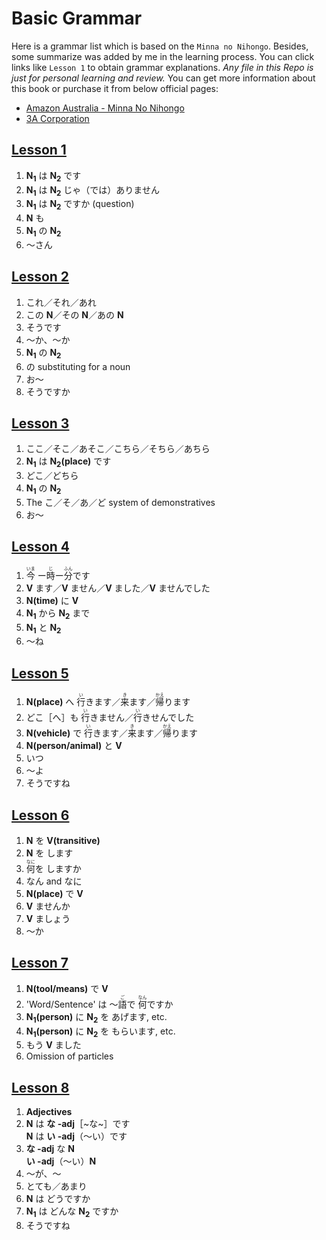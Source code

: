 # Basic Grammar

Here is a grammar list which is based on the `Minna no Nihongo`. Besides, some summarize was added by me in the learning process. You can click links like `Lesson 1` to obtain grammar explanations. *Any file in this Repo is just for personal learning and review.* You can get more information about this book or purchase it from below official pages:

- [Amazon Australia - Minna No Nihongo](https://www.amazon.com.au/Minna-No-Nihongo/dp/4883191028)
- [3A Corporation](https://www.3anet.co.jp/en/)

## [Lesson 1](https://github.com/flying-yogurt/JP-Memos/blob/master/grammar_notes/Lesson_01_Grammar.md)

1. **N<sub>1</sub>** は **N<sub>2</sub>** です
2. **N<sub>1</sub>** は **N<sub>2</sub>** じゃ（では）ありません
3. **N<sub>1</sub>** は **N<sub>2</sub>** ですか (question)
4. **N** も
5. **N<sub>1</sub>** の **N<sub>2</sub>**
6. 〜さん

## [Lesson 2](https://github.com/flying-yogurt/JP-Memos/blob/master/grammar_notes/Lesson_02_Grammar.md)

1. これ／それ／あれ
2. この **N**／その **N**／あの **N**
3. そうです
4. 〜か、〜か
5. **N<sub>1</sub>** の **N<sub>2</sub>**
6. の substituting for a noun
7. お〜
8. そうですか

## [Lesson 3](https://github.com/flying-yogurt/JP-Memos/blob/master/grammar_notes/Lesson_03_Grammar.md)

1. ここ／そこ／あそこ／こちら／そちら／あちら
2. **N<sub>1</sub>** は **N<sub>2</sub>(place)** です
3. どこ／どちら
4. **N<sub>1</sub>** の **N<sub>2</sub>**
5. The こ／そ／あ／ど system of demonstratives
6. お〜

## [Lesson 4](https://github.com/flying-yogurt/JP-Memos/blob/master/grammar_notes/Lesson_04_Grammar.md)

1. <ruby>今<rp>（</rp><rt>いま</rt><rp>）</rp></ruby> ー<ruby>時<rp>（</rp><rt>じ</rt><rp>）</rp></ruby>ー<ruby>分<rp>（</rp><rt>ふん</rt><rp>）</rp></ruby>です
2. **V** ます／**V** ません／**V** ました／**V** ませんでした
3. **N(time)** に **V**
4. **N<sub>1</sub>** から **N<sub>2</sub>** まで
5. **N<sub>1</sub>** と **N<sub>2</sub>**
6. 〜ね

## [Lesson 5](https://github.com/flying-yogurt/JP-Memos/blob/master/grammar_notes/Lesson_05_Grammar.md)

1. **N(place)** へ <ruby>行<rp>（</rp><rt>い</rt><rp>）</rp></ruby>きます／<ruby>来<rp>（</rp><rt>き</rt><rp>）</rp></ruby>ます／<ruby>帰<rp>（</rp><rt>かえ</rt><rp>）</rp></ruby>ります
2. どこ［へ］も <ruby>行<rp>（</rp><rt>い</rt><rp>）</rp></ruby>きません／<ruby>行<rp>（</rp><rt>い</rt><rp>）</rp></ruby>きせんでした
3. **N(vehicle)** で <ruby>行<rp>（</rp><rt>い</rt><rp>）</rp></ruby>きます／<ruby>来<rp>（</rp><rt>き</rt><rp>）</rp></ruby>ます／<ruby>帰<rp>（</rp><rt>かえ</rt><rp>）</rp></ruby>ります
4. **N(person/animal)** と **V**
5. いつ
6. 〜よ
7. そうですね

## [Lesson 6](https://github.com/flying-yogurt/JP-Memos/blob/master/grammar_notes/Lesson_06_Grammar.md)

1. **N** を **V(transitive)**
2. **N** を します
3. <ruby>何<rp>（</rp><rt>なに</rt><rp>）</rp></ruby>を しますか
4. なん and なに
5. **N(place)** で **V**
6. **V** ませんか
7. **V** ましょう
8. 〜か

## [Lesson 7](https://github.com/flying-yogurt/JP-Memos/blob/master/grammar_notes/Lesson_07_Grammar.md)

1. **N(tool/means)** で **V**
2. 'Word/Sentence' は 〜<ruby>語<rp>（</rp><rt>ご</rt><rp>）</rp></ruby>で <ruby>何<rp>（</rp><rt>なん</rt><rp>）</rp></ruby>ですか
3. **N<sub>1</sub>(person)** に **N<sub>2</sub>** を あげます, etc.
4. **N<sub>1</sub>(person)** に **N<sub>2</sub>** を もらいます, etc.
5. もう **V** ました
6. Omission of particles

## [Lesson 8](https://github.com/flying-yogurt/JP-Memos/blob/master/grammar_notes/Lesson_08_Grammar.md)

1. **Adjectives**
2. **N** は **な -adj**［~な~］です<br>**N** は **い -adj**（〜い）です
3. **な -adj** な **N**<br>**い -adj**（〜い）**N**
4. 〜が、〜
5. とても／あまり
6. **N** は どうですか
7. **N<sub>1</sub>** は どんな **N<sub>2</sub>** ですか
8. そうですね
